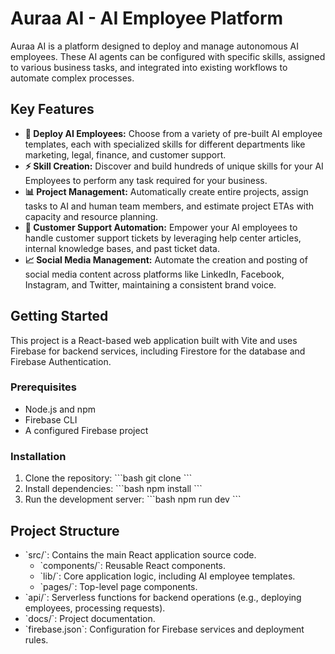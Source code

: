 # Auraa AI - AI Employee Platform

Auraa AI is a platform designed to deploy and manage autonomous AI employees. These AI agents can be configured with specific skills, assigned to various business tasks, and integrated into existing workflows to automate complex processes.

## Key Features

- **🤖 Deploy AI Employees:** Choose from a variety of pre-built AI employee templates, each with specialized skills for different departments like marketing, legal, finance, and customer support.
- **⚡ Skill Creation:** Discover and build hundreds of unique skills for your AI Employees to perform any task required for your business.
- **📊 Project Management:** Automatically create entire projects, assign tasks to AI and human team members, and estimate project ETAs with capacity and resource planning.
- **🎫 Customer Support Automation:** Empower your AI employees to handle customer support tickets by leveraging help center articles, internal knowledge bases, and past ticket data.
- **📈 Social Media Management:** Automate the creation and posting of social media content across platforms like LinkedIn, Facebook, Instagram, and Twitter, maintaining a consistent brand voice.

## Getting Started

This project is a React-based web application built with Vite and uses Firebase for backend services, including Firestore for the database and Firebase Authentication.

### Prerequisites

- Node.js and npm
- Firebase CLI
- A configured Firebase project

### Installation

1. Clone the repository:
   \`\`\`bash
   git clone <repository-url>
   \`\`\`
2. Install dependencies:
   \`\`\`bash
   npm install
   \`\`\`
3. Run the development server:
   \`\`\`bash
   npm run dev
   \`\`\`

## Project Structure

- \`src/\`: Contains the main React application source code.
  - \`components/\`: Reusable React components.
  - \`lib/\`: Core application logic, including AI employee templates.
  - \`pages/\`: Top-level page components.
- \`api/\`: Serverless functions for backend operations (e.g., deploying employees, processing requests).
- \`docs/\`: Project documentation.
- \`firebase.json\`: Configuration for Firebase services and deployment rules.

